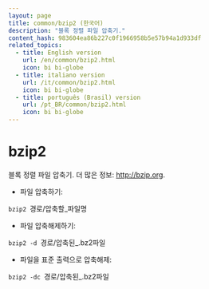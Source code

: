 ```yaml
---
layout: page
title: common/bzip2 (한국어)
description: "블록 정렬 파일 압축기."
content_hash: 983604ea86b227c0f1966958b5e57b94a1d933df
related_topics:
  - title: English version
    url: /en/common/bzip2.html
    icon: bi bi-globe
  - title: italiano version
    url: /it/common/bzip2.html
    icon: bi bi-globe
  - title: português (Brasil) version
    url: /pt_BR/common/bzip2.html
    icon: bi bi-globe
---
```

# bzip2

블록 정렬 파일 압축기.
더 많은 정보: <http://bzip.org>.

- 파일 압축하기:

`bzip2 `<span class="tldr-var badge badge-pill bg-dark-lm bg-white-dm text-white-lm text-dark-dm font-weight-bold">경로/압축할_파일명</span>

- 파일 압축해제하기:

`bzip2 -d `<span class="tldr-var badge badge-pill bg-dark-lm bg-white-dm text-white-lm text-dark-dm font-weight-bold">경로/압축된_.bz2파일</span>

- 파일을 표준 출력으로 압축해제:

`bzip2 -dc `<span class="tldr-var badge badge-pill bg-dark-lm bg-white-dm text-white-lm text-dark-dm font-weight-bold">경로/압축된_.bz2파일</span>
